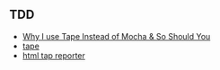 ## TDD

- [Why I use Tape Instead of Mocha & So Should You](https://medium.com/javascript-scene/why-i-use-tape-instead-of-mocha-so-should-you-6aa105d8eaf4)
- [tape](https://github.com/substack/tape)
- [html tap reporter](https://github.com/gabrielcsapo/tap-html)